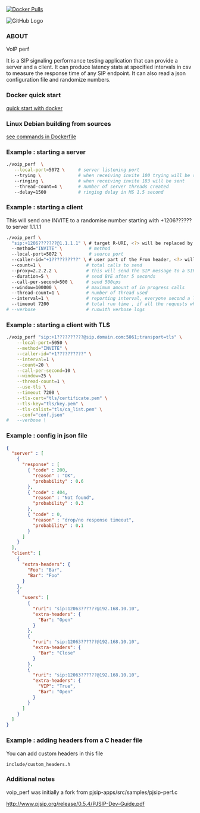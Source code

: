 [![Docker Pulls](https://img.shields.io/docker/pulls/jchavanton/voip_perf.svg)](https://hub.docker.com/r/jchavanton/voip_perf/)


![GitHub Logo](logo_small0.jpg)

### ABOUT
VoIP perf

It is a SIP signaling performance testing application that can provide a server and a client.
It can produce latency stats at specified intervals in csv to measure the response time of any SIP endpoint.
It can also read a json configuration file and randomize numbers.



### Docker quick start
[quick start with docker](QUICK_START.md)

### Linux Debian building from sources
[see commands in Dockerfile](docker/Dockerfile)

### Example : starting a server

```bash
./voip_perf  \
   --local-port=5072 \     # server listening port
   --trying \              # when receiving invite 100 trying will be send
   --ringing \             # when receiving invite 183 will be sent
   --thread-count=4 \      # number of server threads created
   --delay=1500            # ringing delay in MS 1.5 second
```
### Example : starting a client

This will send one INVITE to a randomise number starting with +1206?????? to server 1.1.1.1

```bash
./voip_perf \
  "sip:+1206???????@1.1.1.1" \ # target R-URI, <?> will be replaced by random digit
  --method="INVITE" \          # method
  --local-port=5072 \          # source port
  --caller-id="+1??????????" \ # user part of the From header, <?> will be replaced by random digit
  --count=1 \                 # total calls to send
  --proxy=2.2.2.2 \           # this will send the SIP message to a SIP proxy instead of the host in R-URI
  --duration=5 \              # send BYE after 5 seconds
  --call-per-second=500 \     # send 500cps
  --window=100000 \           # maximum amount of in progress calls
  --thread-count=1 \          # number of thread used
  --interval=1 \              # reporting interval, everyone second a line is added to voip_perf_stats.log with latency metrics
  --timeout 7200              # total run time , if all the requests where not send, voip_perf will stop and report scnenario timeout
# --verbose                   # runwith verbose logs
```

### Example : starting a client with TLS

```bash
./voip_perf "sip:+1??????????@sip.domain.com:5061;transport=tls" \
	--local-port=5050 \
	--method="INVITE" \
	--caller-id="+1??????????" \
	--interval=1 \
	--count=20 \
	--call-per-second=10 \
	--window=25 \
	--thread-count=1 \
	--use-tls \
	--timeout 7200 \
	--tls-cert="tls/certificate.pem" \
	--tls-key="tls/key.pem" \
	--tls-calist="tls/ca_list.pem" \
	--conf="conf.json"
#	--verbose \
```

### Example : config in json file
```json
{
  "server" : [
    {
      "response" : [
        { "code" : 200,
          "reason" : "OK",
          "probability" : 0.6
        },
        { "code" : 404,
          "reason" : "Not found",
          "probability" : 0.3
        },
        { "code" : 0,
          "reason" : "drop/no response timeout",
          "probability" : 0.1
        }
      ]
    }
  ],
  "client": [
    {
      "extra-headers": {
        "Foo": "Bar",
        "Bar": "Foo"
      }
    },
    {
      "users": [
        {
          "ruri": "sip:12063??????@192.168.10.10",
          "extra-headers": {
            "Bar": "Open"
          }
        },
        {
          "ruri": "sip:12063??????@192.168.10.10",
          "extra-headers": {
            "Bar": "Close"
          }
        },
        {
          "ruri": "sip:12063??????@192.168.10.10",
          "extra-headers": {
            "VIP": "True",
            "Bar": "Open"
          }
        }
      ]
    }
  ]
}
```

### Example : adding headers from a C header file

You can add custom headers in this file
```
include/custom_headers.h
```

### Additional notes

voip_perf was initially a fork from pjsip-apps/src/samples/pjsip-perf.c

http://www.pjsip.org/release/0.5.4/PJSIP-Dev-Guide.pdf
